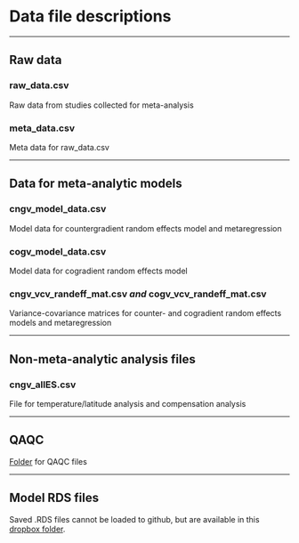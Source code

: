 # Data file descriptions

-----
## Raw data

### raw_data.csv
Raw data from studies collected for meta-analysis

### meta_data.csv
Meta data for raw_data.csv

-----
## Data for meta-analytic models

### cngv_model_data.csv
Model data for countergradient random effects model and metaregression

### cogv_model_data.csv
Model data for cogradient random effects model

### cngv_vcv_randeff_mat.csv *and* cogv_vcv_randeff_mat.csv
Variance-covariance matrices for counter- and cogradient random effects models and metaregression

-----
## Non-meta-analytic analysis files

### cngv_allES.csv 
File for temperature/latitude analysis and compensation analysis

-----
## QAQC

[Folder](https://github.com/morgan-sparks/CnGV-CoGV-Meta-Analysis/tree/main/Data/QAQC) for QAQC files 

-----
## Model RDS files

Saved .RDS files cannot be loaded to github, but are available in this [dropbox folder](https://www.dropbox.com/sh/jykum2t0zul0319/AABWEWGM9Fy8w10eyR_s2ntYa?dl=0).


